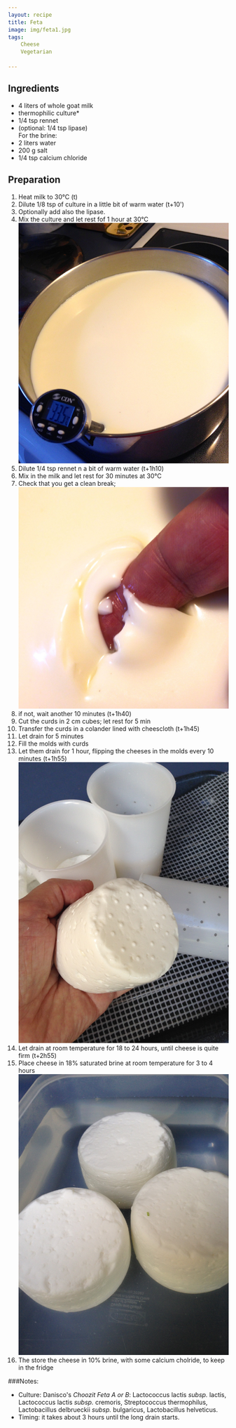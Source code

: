 ```yaml
---
layout: recipe
title: Feta
image: img/feta1.jpg  
tags:
    Cheese
    Vegetarian

---
```

## Ingredients
* 4 liters of whole goat milk
* thermophilic culture*
* 1/4 tsp rennet
* (optional: 1/4 tsp lipase)   
For the brine:       
* 2 liters water   
* 200 g salt 
* 1/4 tsp calcium chloride  

## Preparation
1. Heat milk to 30°C (t)
2. Dilute 1/8 tsp of culture in a little bit of warm water (t+10')
3. Optionally add also the lipase.
3. Mix the culture and let rest fof 1 hour at 30°C   
![image](img/feta2.jpg) 
4. Dilute 1/4 tsp rennet n a bit of warm water (t+1h10)
5. Mix in the milk and let rest for 30 minutes at 30°C
6. Check that you get a clean break;    
![image](img/feta3.jpg) 
7. if not, wait another 10 minutes (t+1h40)
6. Cut the curds in 2 cm cubes; let rest for 5 min 
7. Transfer the curds in a colander lined with cheescloth (t+1h45)
8. Let drain for 5 minutes
9. Fill the molds with curds
10. Let them drain for 1 hour, flipping the cheeses in the molds every 10 minutes (t+1h55)    
![image](img/feta4.jpg) 
11. Let drain at room temperature for 18 to 24 hours, until cheese is quite firm (t+2h55)
12. Place cheese in 18% saturated brine at room temperature for 3 to 4 hours   
![image](img/feta5.jpg) 
13. The store the cheese in 10% brine, with some calcium cholride, to keep in the fridge

###Notes:  
* Culture: Danisco's *Choozit Feta A or B*: Lactococcus lactis *subsp.* lactis, Lactococcus lactis *subsp.* cremoris, Streptococcus thermophilus, Lactobacillus delbrueckii *subsp.* bulgaricus, Lactobacillus helveticus.
* Timing: it takes about 3 hours until the long drain starts.